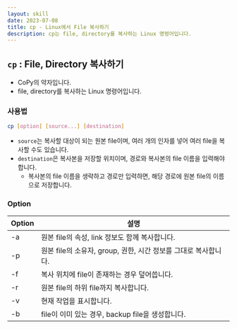 ```yaml
---
layout: skill
date: 2023-07-08
title: cp - Linux에서 File 복사하기
description: cp는 file, directory를 복사하는 Linux 명령어입니다.
---
```



## `cp` : File, Directory 복사하기

- CoPy의 약자입니다.
- file, directory를 복사하는 Linux 명령어입니다.


### 사용법

```sh
cp [option] [source...] [destination]
```

- `source`는 복사할 대상이 되는 원본 file이며, 여러 개의 인자를 넣어 여러 file을 복사할 수도 있습니다.
- `destination`은 복사본을 저장할 위치이며, 경로와 복사본의 file 이름을 입력해야 합니다.
    - 복사본의 file 이름을 생략하고 경로만 입력하면, 해당 경로에 원본 file의 이름으로 저장합니다.


### Option

| Option | 설명 |
| --- | --- |
| -a | 원본 file의 속성, link 정보도 함께 복사합니다. |
| -p | 원본 file의 소유자, group, 권한, 시간 정보를 그대로 복사합니다. |
| -f | 복사 위치에 file이 존재하는 경우 덮어씁니다. |
| -r | 원본 file의 하위 file까지 복사합니다. |
| -v | 현재 작업을 표시합니다. |
| -b | file이 이미 있는 경우, backup file을 생성합니다. |
